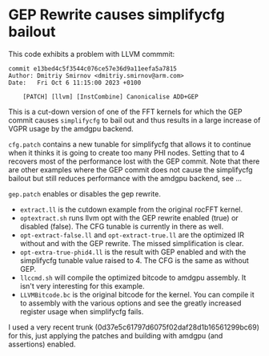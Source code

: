 # GEP Rewrite causes simplifycfg bailout

This code exhibits a problem with LLVM commmit:

```
commit e13bed4c5f3544c076ce57e36d9a11eefa5a7815
Author: Dmitriy Smirnov <dmitriy.smirnov@arm.com>
Date:   Fri Oct 6 11:15:00 2023 +0100

    [PATCH] [llvm] [InstCombine] Canonicalise ADD+GEP
```
This is a cut-down version of one of the FFT kernels for which the GEP
commit causes `simplifycfg` to bail out and thus results in a
large increase of VGPR usage by the amdgpu backend.

`cfg.patch` contains a new tunable for simplifycfg that allows it to
continue when it thinks it is going to create too many PHI nodes. Setting
that to 4 recovers most of the performance lost with the GEP commit. Note
that there are other examples where the GEP commit does not cause the
simplifycfg bailout but still reduces performance with the amdgpu backend,
see ...

`gep.patch` enables or disables the gep rewrite.

- `extract.ll` is the cutdown example from the original rocFFT kernel.
- `optextract.sh` runs llvm opt with the GEP rewrite enabled (true)
or disabled (false). The CFG tunable is currently in there as well.
- `opt-extract-false.ll` and `opt-extract-true.ll` are the optimized IR
without and with the GEP rewrite. The missed simplification is clear.
- `opt-extra-true-phid4.ll` is the result with GEP enabled and with the
simplifycfg tunable value raised to 4.  The CFG is the same as without
GEP.
- `llccmd.sh` will compile the optimized bitcode to amdgpu assembly. It
isn't very interesting for this example.
- `LLVMBitcode.bc` is the original bitcode for the kernel. You can
compile it to assembly with the various options and see the greatly
increased register usage when simplifycfg fails.

I used a very recent trunk (0d37e5c61797d6075f02daf28d1b16561299bc69) for this,
just applying the patches and building
with amdgpu (and assertions) enabled.
